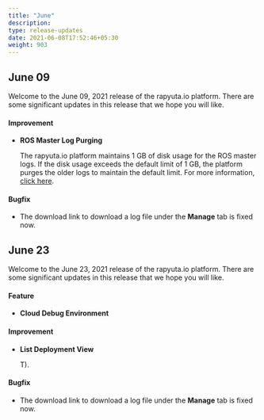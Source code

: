 ```yaml
---
title: "June"
description:
type: release-updates
date: 2021-06-08T17:52:46+05:30
weight: 903
---
```

 
 
## June 09
Welcome to the June 09, 2021 release of the rapyuta.io platform. There
are some significant updates in this release that we hope you will like.
 

#### Improvement

* **ROS Master Log Purging**

    The rapyuta.io platform maintains 1 GB of disk usage for the ROS master logs. If the disk usage exceeds the default limit of 1 GB, the platform purges the older logs to maintain the default limit. For more information, [click here](/5_deep-dives/51_managing-devices/513_device-config-variables/).


#### Bugfix

* The download link to download a log file under the **Manage** tab is fixed now.


## June 23
Welcome to the June 23, 2021 release of the rapyuta.io platform. There
are some significant updates in this release that we hope you will like.

#### Feature

* **Cloud Debug Environment**


#### Improvement

* **List Deployment View**

    T).


#### Bugfix

* The download link to download a log file under the **Manage** tab is fixed now.
